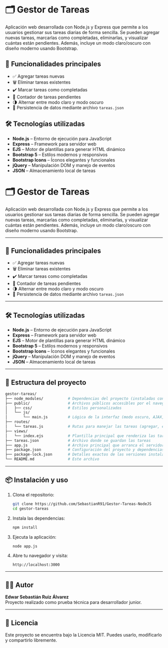 
# 🗂️ Gestor de Tareas

Aplicación web desarrollada con Node.js y Express que permite a los usuarios gestionar sus tareas diarias de forma sencilla. Se pueden agregar nuevas tareas, marcarlas como completadas, eliminarlas, y visualizar cuántas están pendientes. Además, incluye un modo claro/oscuro con diseño moderno usando Bootstrap.


## 🚀 Funcionalidades principales

- ✅ Agregar tareas nuevas  
- 🗑️ Eliminar tareas existentes  
- ✔️ Marcar tareas como completadas  
- 🔢 Contador de tareas pendientes  
- 🌗 Alternar entre modo claro y modo oscuro  
- 💾 Persistencia de datos mediante archivo `tareas.json`

## 🛠️ Tecnologías utilizadas

- **Node.js** – Entorno de ejecución para JavaScript  
- **Express** – Framework para servidor web  
- **EJS** – Motor de plantillas para generar HTML dinámico  
- **Bootstrap 5** – Estilos modernos y responsivos  
- **Bootstrap Icons** – Íconos elegantes y funcionales  
- **jQuery** – Manipulación DOM y manejo de eventos  
- **JSON** – Almacenamiento local de tareas
# 🗂️ Gestor de Tareas

Aplicación web desarrollada con Node.js y Express que permite a los usuarios gestionar sus tareas diarias de forma sencilla. Se pueden agregar nuevas tareas, marcarlas como completadas, eliminarlas, y visualizar cuántas están pendientes. Además, incluye un modo claro/oscuro con diseño moderno usando Bootstrap.

---

## 🚀 Funcionalidades principales

- ✅ Agregar tareas nuevas  
- 🗑️ Eliminar tareas existentes  
- ✔️ Marcar tareas como completadas  
- 🔢 Contador de tareas pendientes  
- 🌗 Alternar entre modo claro y modo oscuro  
- 💾 Persistencia de datos mediante archivo `tareas.json`

---

## 🛠️ Tecnologías utilizadas

- **Node.js** – Entorno de ejecución para JavaScript  
- **Express** – Framework para servidor web  
- **EJS** – Motor de plantillas para generar HTML dinámico  
- **Bootstrap 5** – Estilos modernos y responsivos  
- **Bootstrap Icons** – Íconos elegantes y funcionales  
- **jQuery** – Manipulación DOM y manejo de eventos  
- **JSON** – Almacenamiento local de tareas  

---

## 📁 Estructura del proyecto

```bash
gestor-tareas/
├── node_modules/           # Dependencias del proyecto (instaladas con npm)
├── public/                 # Archivos públicos accesibles por el navegador
│   ├── css/                # Estilos personalizados
│   └── js/                 
│       └── main.js         # Lógica de la interfaz (modo oscuro, AJAX, etc.)
├── routes/
│   └── tareas.js           # Rutas para manejar las tareas (agregar, eliminar, completar)
├── views/
│   └── index.ejs           # Plantilla principal que renderiza las tareas
├── tareas.json             # Archivo donde se guardan las tareas
├── app.js                  # Archivo principal que arranca el servidor y configura Express
├── package.json            # Configuración del proyecto y dependencias
├── package-lock.json       # Detalles exactos de las versiones instaladas
└── README.md               # Este archivo
```

---

## 📦 Instalación y uso

1. Clona el repositorio:

   ```bash
   git clone https://github.com/SebastianR91/Gestor-Tareas-NodeJS
   cd gestor-tareas
   ```

2. Instala las dependencias:

   ```bash
   npm install
   ```

3. Ejecuta la aplicación:

   ```bash
   node app.js
   ```

4. Abre tu navegador y visita:

   ```
   http://localhost:3000
   ```

---

## 👨‍💻 Autor

**Edwar Sebastián Ruiz Álvarez**  
Proyecto realizado como prueba técnica para desarrollador junior.

---

## 📄 Licencia

Este proyecto se encuentra bajo la Licencia MIT. Puedes usarlo, modificarlo y compartirlo libremente.
